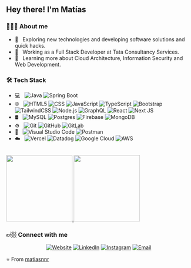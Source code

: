 <h2> Hey there! I'm Matías</h2>

<h3>👨🏻‍💻 About me</h3>

- 🤔 &nbsp; Exploring new technologies and developing software solutions and quick hacks.
- 💼 &nbsp; Working as a Full Stack Developer at Tata Consultancy Services.
- 🌱 &nbsp; Learning more about Cloud Architecture, Information Security and Web Development.

<h3>🛠 Tech Stack</h3>

- 💻 &nbsp;
  ![Java](https://img.shields.io/badge/-Java-333333?style=flat&logo=Java&logoColor=007396)
  ![Spring Boot](https://img.shields.io/badge/spring-333333?style=flat&logo=spring)
- 🌐 &nbsp;
  ![HTML5](https://img.shields.io/badge/-HTML5-333333?style=flat&logo=HTML5)
  ![CSS](https://img.shields.io/badge/-CSS-333333?style=flat&logo=CSS3&logoColor=1572B6)
  ![JavaScript](https://img.shields.io/badge/-JavaScript-333333?style=flat&logo=javascript)
  ![TypeScript](https://img.shields.io/badge/typescript-333333?style=flat&logo=typescript)
  ![Bootstrap](https://img.shields.io/badge/-Bootstrap-333333?style=flat&logo=bootstrap&logoColor=563D7C)
  ![TailwindCSS](https://img.shields.io/badge/tailwindcss-333333?style=flat&logo=tailwind-css)
  ![Node.js](https://img.shields.io/badge/-Node.js-333333?style=flat&logo=node.js)
  ![GraphQL](https://img.shields.io/badge/-GraphQL-333333?style=flat&logo=graphql&logoColor=DA0093)
  ![React](https://img.shields.io/badge/-React-333333?style=flat&logo=react)
  ![Next JS](https://img.shields.io/badge/Next-333333?style=flat&logo=next.js)
- 🛢 &nbsp;
  ![MySQL](https://img.shields.io/badge/-MySQL-333333?style=flat&logo=mysql)
  ![Postgres](https://img.shields.io/badge/postgres-333333?style=flat&logo=postgresql)
  ![Firebase](https://img.shields.io/badge/firebase-333333?style=flat&logo=firebase)
  ![MongoDB](https://img.shields.io/badge/-MongoDB-333333?style=flat&logo=mongodb)
- ⚙️ &nbsp;
  ![Git](https://img.shields.io/badge/-Git-333333?style=flat&logo=git)
  ![GitHub](https://img.shields.io/badge/-GitHub-333333?style=flat&logo=github)
  ![GitLab](https://img.shields.io/badge/gitlab-333333?style=flat&logo=gitlab)
- 🔧 &nbsp;
  ![Visual Studio Code](https://img.shields.io/badge/-Visual%20Studio%20Code-333333?style=flat&logo=visual-studio-code&logoColor=007ACC)
  ![Postman](https://img.shields.io/badge/Postman-333333?style=flat&logo=postman)
- ☁️ &nbsp;
  ![Vercel](https://img.shields.io/badge/vercel-333333?style=flat&logo=vercel)
  ![Datadog](https://img.shields.io/badge/datadog-333333?style=flat&logo=datadog&logoColor=662BAB)
  ![Google Cloud](https://img.shields.io/badge/GoogleCloud-333333?style=flat&logo=google-cloud)
  ![AWS](https://img.shields.io/badge/AWS-333333?style=flat&logo=amazon-aws&logoColor=F7940F)

<br/>

<a href="https://github.com/matiasnnr">
  <img height="180em" src="https://github-readme-stats.vercel.app/api?username=matiasnnr&theme=buefy&show_icons=true" />
  <img height="180em" src="https://github-readme-stats.vercel.app/api/top-langs/?username=matiasnnr&theme=buefy&layout=compact" />
</a>

<br/>

<h3>👉🏼 Connect with me</h3>

<p align="center">
<a href="https://matiasnnr.com/"><img alt="Website" src="https://img.shields.io/badge/Website-wwwmatiasnnr.com-blue?style=flat-square&logo=google-chrome"></a>
<a href="https://www.linkedin.com/in/matiasnnr/"><img alt="LinkedIn" src="https://img.shields.io/badge/LinkedIn-Matías%20Núñez%20Rivas-blue?style=flat-square&logo=linkedin"></a>
<a href="https://www.instagram.com/matiasnnr/"><img alt="Instagram" src="https://img.shields.io/badge/Instagram-matiasnnr-blue?style=flat-square&logo=instagram"></a>
<a href="mailto:matias.nnr@gmail.com"><img alt="Email" src="https://img.shields.io/badge/Email-matias.nnr@gmail.com-blue?style=flat-square&logo=gmail"></a>
</p>

⭐️ From [matiasnnr](https://github.com/matiasnnr)
